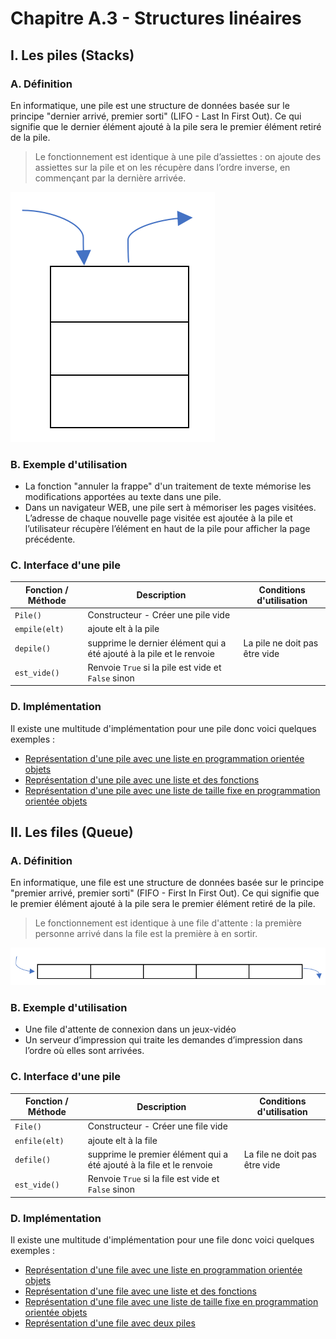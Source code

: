 # Chapitre A.3 - Structures linéaires

## I. Les piles (Stacks)
### A. Définition
En informatique, une pile est une structure de données basée sur le principe "<span class="caché">dernier arrivé, premier sorti</span>" (<span class="caché">LIFO - Last In First Out)</span>. Ce qui signifie que le dernier élément ajouté à la pile sera le premier élément retiré de la pile.

> Le fonctionnement est identique à une pile d’assiettes : on ajoute des assiettes sur la pile et on les récupère dans l’ordre inverse, en commençant par la dernière arrivée.

![stack](./media/stack.png)

### B. Exemple d'utilisation
- La fonction "annuler la frappe" d'un traitement de texte mémorise les modifications apportées au texte dans une pile.
- Dans un navigateur WEB, une pile sert à mémoriser les pages visitées. L’adresse de chaque nouvelle page visitée est ajoutée à la pile et l’utilisateur récupère l’élément en haut de la pile pour afficher la page précédente.

### C. Interface d'une pile
|Fonction / Méthode|Description|Conditions d'utilisation|
|-|-|-|
|```Pile()```|<span class="caché">Constructeur - Créer une pile vide</span>||
|```empile(elt)```|<span class="caché">ajoute elt à la pile</span>||
|```depile()```|<span class="caché">supprime le dernier élément qui a été ajouté à la pile et le renvoie</span>|<span class="caché">La pile ne doit pas être vide</span>|
|```est_vide()```|<span class="caché">Renvoie ```True``` si la pile est vide et ```False``` sinon</span>|

### D. Implémentation
Il existe une multitude d'implémentation pour une pile donc voici quelques exemples :
- [Représentation d'une pile avec une liste en programmation orientée objets](./pile_objets.py)
- [Représentation d'une pile avec une liste et des fonctions](./pile_fonctions.py)
- [Représentation d'une pile avec une liste de taille fixe en programmation orientée objets](./pile_liste_taille_fixe.py)

## II. Les files (Queue)
### A. Définition
En informatique, une file est une structure de données basée sur le principe "<span class="caché">premier arrivé, premier sorti</span>" (<span class="caché">FIFO - First In First Out)</span>. Ce qui signifie que le premier élément ajouté à la pile sera le premier élément retiré de la pile.

> Le fonctionnement est identique à une file d'attente : la première personne arrivé dans la file est la première à en sortir.

![queue](./media/queue.png)

### B. Exemple d'utilisation
- Une file d'attente de connexion dans un jeux-vidéo
- Un serveur d’impression qui traite les demandes d’impression dans l’ordre où elles sont arrivées.

### C. Interface d'une pile
|Fonction / Méthode|Description|Conditions d'utilisation|
|-|-|-|
|```File()```|<span class="caché">Constructeur - Créer une file vide</span>||
|```enfile(elt)```|<span class="caché">ajoute elt à la file</span>||
|```defile()```|<span class="caché">supprime le premier élément qui a été ajouté à la file et le renvoie</span>|<span class="caché">La file ne doit pas être vide</span>|
|```est_vide()```|<span class="caché">Renvoie ```True``` si la file est vide et ```False``` sinon</span>|

### D. Implémentation
Il existe une multitude d'implémentation pour une file donc voici quelques exemples :
- [Représentation d'une file avec une liste en programmation orientée objets](./file_objets.py)
- [Représentation d'une file avec une liste et des fonctions](./file_fonctions.py)
- [Représentation d'une file avec une liste de taille fixe en programmation orientée objets](./file_liste_taille_fixe.py)
- [Représentation d'une file avec deux piles](./file_2_piles.py)
